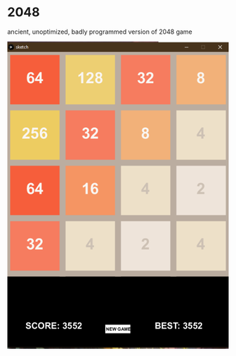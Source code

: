 # 2048
ancient, unoptimized, badly programmed version of 2048 game

![Image description](2048screen.png)
